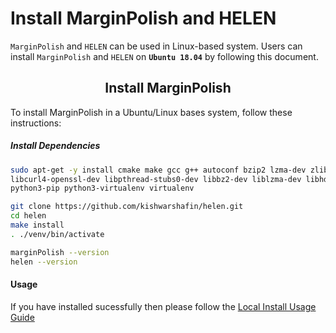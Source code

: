 # Install MarginPolish and HELEN
`MarginPolish` and `HELEN` can be used in Linux-based system. Users can install `MarginPolish` and `HELEN` on <b>`Ubuntu 18.04`</b> by following this document.

<center>
<h2> Install MarginPolish </h2>
</center>

To install MarginPolish in a Ubuntu/Linux bases system, follow these instructions:

##### Install Dependencies
```bash
sudo apt-get -y install cmake make gcc g++ autoconf bzip2 lzma-dev zlib1g-dev \
libcurl4-openssl-dev libpthread-stubs0-dev libbz2-dev liblzma-dev libhdf5-dev \
python3-pip python3-virtualenv virtualenv
```

```bash
git clone https://github.com/kishwarshafin/helen.git
cd helen
make install
. ./venv/bin/activate

marginPolish --version
helen --version
```

#### Usage
If you have installed sucessfully then please follow the [Local Install Usage Guide](docs/usage_local_install.md)
